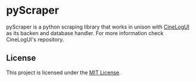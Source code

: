 # pyScraper

pyScraper is a python scraping library that works in unison with [CineLogUI](https://github.com/lgpaula/CineLogUI) as its backen and database handler. For more information check CineLogUI's repository.

## License

This project is licensed under the [MIT License](LICENSE).
